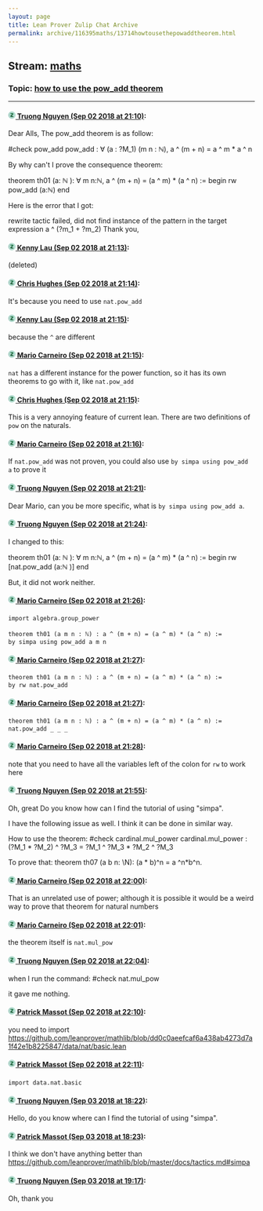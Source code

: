 ```yaml
---
layout: page
title: Lean Prover Zulip Chat Archive 
permalink: archive/116395maths/13714howtousethepowaddtheorem.html
---
```


## Stream: [maths](index.html)
### Topic: [how to use the pow_add theorem](13714howtousethepowaddtheorem.html)

---

#### [![Click to go to Zulip](../../assets/img/zulip2.png) Truong Nguyen (Sep 02 2018 at 21:10)](https://leanprover.zulipchat.com/#narrow/stream/116395-maths/topic/how%20to%20use%20the%20pow_add%20theorem/near/133225323):
Dear Alls,
The pow_add theorem is as follow:

#check pow_add
pow_add : ∀ (a : ?M_1) (m n : ℕ), a ^ (m + n) = a ^ m * a ^ n

By why can't I prove the consequence theorem: 

theorem th01 (a: ℕ ): ∀ m n:ℕ, a ^ (m + n) = (a ^ m) * (a ^ n) :=
begin
rw pow_add (a:ℕ)
end

Here is the error that I got:

rewrite tactic failed, did not find instance of the pattern in the target expression
  a ^ (?m_1 + ?m_2)
Thank you,

#### [![Click to go to Zulip](../../assets/img/zulip2.png) Kenny Lau (Sep 02 2018 at 21:13)](https://leanprover.zulipchat.com/#narrow/stream/116395-maths/topic/how%20to%20use%20the%20pow_add%20theorem/near/133225393):
(deleted)

#### [![Click to go to Zulip](../../assets/img/zulip2.png) Chris Hughes (Sep 02 2018 at 21:14)](https://leanprover.zulipchat.com/#narrow/stream/116395-maths/topic/how%20to%20use%20the%20pow_add%20theorem/near/133225436):
It's because you need to use `nat.pow_add`

#### [![Click to go to Zulip](../../assets/img/zulip2.png) Kenny Lau (Sep 02 2018 at 21:15)](https://leanprover.zulipchat.com/#narrow/stream/116395-maths/topic/how%20to%20use%20the%20pow_add%20theorem/near/133225444):
because the `^` are different

#### [![Click to go to Zulip](../../assets/img/zulip2.png) Mario Carneiro (Sep 02 2018 at 21:15)](https://leanprover.zulipchat.com/#narrow/stream/116395-maths/topic/how%20to%20use%20the%20pow_add%20theorem/near/133225445):
`nat` has a different instance for the power function, so it has its own theorems to go with it, like `nat.pow_add`

#### [![Click to go to Zulip](../../assets/img/zulip2.png) Chris Hughes (Sep 02 2018 at 21:15)](https://leanprover.zulipchat.com/#narrow/stream/116395-maths/topic/how%20to%20use%20the%20pow_add%20theorem/near/133225446):
This is a very annoying feature of current lean. There are two definitions of `pow` on the naturals.

#### [![Click to go to Zulip](../../assets/img/zulip2.png) Mario Carneiro (Sep 02 2018 at 21:16)](https://leanprover.zulipchat.com/#narrow/stream/116395-maths/topic/how%20to%20use%20the%20pow_add%20theorem/near/133225489):
If `nat.pow_add` was not proven, you could also use `by simpa using pow_add a` to prove it

#### [![Click to go to Zulip](../../assets/img/zulip2.png) Truong Nguyen (Sep 02 2018 at 21:21)](https://leanprover.zulipchat.com/#narrow/stream/116395-maths/topic/how%20to%20use%20the%20pow_add%20theorem/near/133225601):
Dear Mario,
can you be more specific, what is  `by simpa using pow_add a`.

#### [![Click to go to Zulip](../../assets/img/zulip2.png) Truong Nguyen (Sep 02 2018 at 21:24)](https://leanprover.zulipchat.com/#narrow/stream/116395-maths/topic/how%20to%20use%20the%20pow_add%20theorem/near/133225696):
I changed to this:

theorem th01 (a: ℕ ): ∀ m n:ℕ, a ^ (m + n) = (a ^ m) * (a ^ n) :=
begin
rw [nat.pow_add (a:ℕ )]
end

But, it did not work neither.

#### [![Click to go to Zulip](../../assets/img/zulip2.png) Mario Carneiro (Sep 02 2018 at 21:26)](https://leanprover.zulipchat.com/#narrow/stream/116395-maths/topic/how%20to%20use%20the%20pow_add%20theorem/near/133225757):
```lean
import algebra.group_power

theorem th01 (a m n : ℕ) : a ^ (m + n) = (a ^ m) * (a ^ n) :=
by simpa using pow_add a m n
```

#### [![Click to go to Zulip](../../assets/img/zulip2.png) Mario Carneiro (Sep 02 2018 at 21:27)](https://leanprover.zulipchat.com/#narrow/stream/116395-maths/topic/how%20to%20use%20the%20pow_add%20theorem/near/133225765):
```lean
theorem th01 (a m n : ℕ) : a ^ (m + n) = (a ^ m) * (a ^ n) :=
by rw nat.pow_add
```

#### [![Click to go to Zulip](../../assets/img/zulip2.png) Mario Carneiro (Sep 02 2018 at 21:27)](https://leanprover.zulipchat.com/#narrow/stream/116395-maths/topic/how%20to%20use%20the%20pow_add%20theorem/near/133225767):
```lean
theorem th01 (a m n : ℕ) : a ^ (m + n) = (a ^ m) * (a ^ n) :=
nat.pow_add _ _ _
```

#### [![Click to go to Zulip](../../assets/img/zulip2.png) Mario Carneiro (Sep 02 2018 at 21:28)](https://leanprover.zulipchat.com/#narrow/stream/116395-maths/topic/how%20to%20use%20the%20pow_add%20theorem/near/133225813):
note that you need to have all the variables left of the colon for `rw` to work here

#### [![Click to go to Zulip](../../assets/img/zulip2.png) Truong Nguyen (Sep 02 2018 at 21:55)](https://leanprover.zulipchat.com/#narrow/stream/116395-maths/topic/how%20to%20use%20the%20pow_add%20theorem/near/133226550):
Oh, great
Do you know how can I find the tutorial of using "simpa".

I have the following issue as well. I think it can be done in similar way.

How to use the theorem:
#check cardinal.mul_power 
cardinal.mul_power : (?M_1 * ?M_2) ^ ?M_3 = ?M_1 ^ ?M_3 * ?M_2 ^ ?M_3

To prove that:
theorem th07 (a b n: \N): (a * b)^n = a ^n*b^n.

#### [![Click to go to Zulip](../../assets/img/zulip2.png) Mario Carneiro (Sep 02 2018 at 22:00)](https://leanprover.zulipchat.com/#narrow/stream/116395-maths/topic/how%20to%20use%20the%20pow_add%20theorem/near/133226706):
That is an unrelated use of power; although it is possible it would be a weird way to prove that theorem for natural numbers

#### [![Click to go to Zulip](../../assets/img/zulip2.png) Mario Carneiro (Sep 02 2018 at 22:01)](https://leanprover.zulipchat.com/#narrow/stream/116395-maths/topic/how%20to%20use%20the%20pow_add%20theorem/near/133226715):
the theorem itself is `nat.mul_pow`

#### [![Click to go to Zulip](../../assets/img/zulip2.png) Truong Nguyen (Sep 02 2018 at 22:04)](https://leanprover.zulipchat.com/#narrow/stream/116395-maths/topic/how%20to%20use%20the%20pow_add%20theorem/near/133226815):
when I run the command:
#check nat.mul_pow

it gave me nothing.

#### [![Click to go to Zulip](../../assets/img/zulip2.png) Patrick Massot (Sep 02 2018 at 22:10)](https://leanprover.zulipchat.com/#narrow/stream/116395-maths/topic/how%20to%20use%20the%20pow_add%20theorem/near/133227003):
you need to import https://github.com/leanprover/mathlib/blob/dd0c0aeefcaf6a438ab4273d7a1f42e1b8225847/data/nat/basic.lean

#### [![Click to go to Zulip](../../assets/img/zulip2.png) Patrick Massot (Sep 02 2018 at 22:11)](https://leanprover.zulipchat.com/#narrow/stream/116395-maths/topic/how%20to%20use%20the%20pow_add%20theorem/near/133227007):
`import data.nat.basic`

#### [![Click to go to Zulip](../../assets/img/zulip2.png) Truong Nguyen (Sep 03 2018 at 18:22)](https://leanprover.zulipchat.com/#narrow/stream/116395-maths/topic/how%20to%20use%20the%20pow_add%20theorem/near/133268897):
Hello,
do you know where can I find the tutorial of using "simpa".

#### [![Click to go to Zulip](../../assets/img/zulip2.png) Patrick Massot (Sep 03 2018 at 18:23)](https://leanprover.zulipchat.com/#narrow/stream/116395-maths/topic/how%20to%20use%20the%20pow_add%20theorem/near/133268911):
I think we don't have anything better than https://github.com/leanprover/mathlib/blob/master/docs/tactics.md#simpa

#### [![Click to go to Zulip](../../assets/img/zulip2.png) Truong Nguyen (Sep 03 2018 at 19:17)](https://leanprover.zulipchat.com/#narrow/stream/116395-maths/topic/how%20to%20use%20the%20pow_add%20theorem/near/133270921):
Oh, thank you

